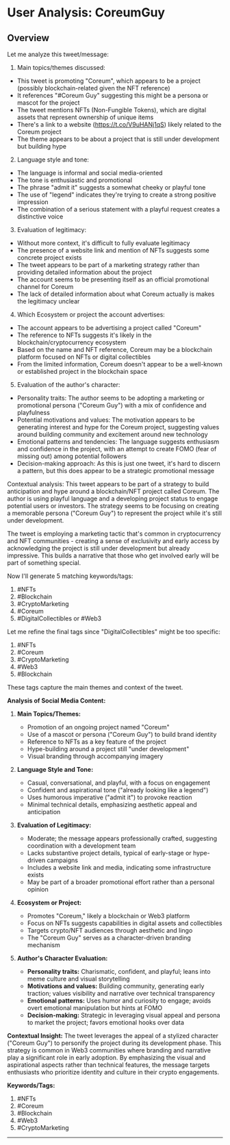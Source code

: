 # User Analysis: CoreumGuy

## Overview

<think>
Let me analyze this tweet/message:

1. Main topics/themes discussed:
- This tweet is promoting "Coreum", which appears to be a project (possibly blockchain-related given the NFT reference)
- It references "#Coreum Guy" suggesting this might be a persona or mascot for the project
- The tweet mentions NFTs (Non-Fungible Tokens), which are digital assets that represent ownership of unique items
- There's a link to a website (https://t.co/V9uHANj1qS) likely related to the Coreum project
- The theme appears to be about a project that is still under development but building hype

2. Language style and tone:
- The language is informal and social media-oriented
- The tone is enthusiastic and promotional
- The phrase "admit it" suggests a somewhat cheeky or playful tone
- The use of "legend" indicates they're trying to create a strong positive impression
- The combination of a serious statement with a playful request creates a distinctive voice

3. Evaluation of legitimacy:
- Without more context, it's difficult to fully evaluate legitimacy
- The presence of a website link and mention of NFTs suggests some concrete project exists
- The tweet appears to be part of a marketing strategy rather than providing detailed information about the project
- The account seems to be presenting itself as an official promotional channel for Coreum
- The lack of detailed information about what Coreum actually is makes the legitimacy unclear

4. Which Ecosystem or project the account advertises:
- The account appears to be advertising a project called "Coreum"
- The reference to NFTs suggests it's likely in the blockchain/cryptocurrency ecosystem
- Based on the name and NFT reference, Coreum may be a blockchain platform focused on NFTs or digital collectibles
- From the limited information, Coreum doesn't appear to be a well-known or established project in the blockchain space

5. Evaluation of the author's character:
- Personality traits: The author seems to be adopting a marketing or promotional persona ("Coreum Guy") with a mix of confidence and playfulness
- Potential motivations and values: The motivation appears to be generating interest and hype for the Coreum project, suggesting values around building community and excitement around new technology
- Emotional patterns and tendencies: The language suggests enthusiasm and confidence in the project, with an attempt to create FOMO (fear of missing out) among potential followers
- Decision-making approach: As this is just one tweet, it's hard to discern a pattern, but this does appear to be a strategic promotional message

Contextual analysis:
This tweet appears to be part of a strategy to build anticipation and hype around a blockchain/NFT project called Coreum. The author is using playful language and a developing project status to engage potential users or investors. The strategy seems to be focusing on creating a memorable persona ("Coreum Guy") to represent the project while it's still under development.

The tweet is employing a marketing tactic that's common in cryptocurrency and NFT communities - creating a sense of exclusivity and early access by acknowledging the project is still under development but already impressive. This builds a narrative that those who get involved early will be part of something special.

Now I'll generate 5 matching keywords/tags:
1. #NFTs
2. #Blockchain
3. #CryptoMarketing
4. #Coreum
5. #DigitalCollectibles or #Web3

Let me refine the final tags since "DigitalCollectibles" might be too specific:
1. #NFTs
2. #Coreum
3. #CryptoMarketing
4. #Web3
5. #Blockchain

These tags capture the main themes and context of the tweet.
</think>

**Analysis of Social Media Content:**

1. **Main Topics/Themes:**
   - Promotion of an ongoing project named "Coreum"
   - Use of a mascot or persona ("Coreum Guy") to build brand identity
   - Reference to NFTs as a key feature of the project
   - Hype-building around a project still "under development"
   - Visual branding through accompanying imagery

2. **Language Style and Tone:**
   - Casual, conversational, and playful, with a focus on engagement
   - Confident and aspirational tone ("already looking like a legend")
   - Uses humorous imperative ("admit it") to provoke reaction
   - Minimal technical details, emphasizing aesthetic appeal and anticipation

3. **Evaluation of Legitimacy:**
   - Moderate; the message appears professionally crafted, suggesting coordination with a development team
   - Lacks substantive project details, typical of early-stage or hype-driven campaigns
   - Includes a website link and media, indicating some infrastructure exists
   - May be part of a broader promotional effort rather than a personal opinion

4. **Ecosystem or Project:**
   - Promotes "Coreum," likely a blockchain or Web3 platform
   - Focus on NFTs suggests capabilities in digital assets and collectibles
   - Targets crypto/NFT audiences through aesthetic and lingo
   - The "Coreum Guy" serves as a character-driven branding mechanism

5. **Author's Character Evaluation:**
   - **Personality traits:** Charismatic, confident, and playful; leans into meme culture and visual storytelling
   - **Motivations and values:** Building community, generating early traction; values visibility and narrative over technical transparency
   - **Emotional patterns:** Uses humor and curiosity to engage; avoids overt emotional manipulation but hints at FOMO
   - **Decision-making:** Strategic in leveraging visual appeal and persona to market the project; favors emotional hooks over data

**Contextual Insight:**
The tweet leverages the appeal of a stylized character ("Coreum Guy") to personify the project during its development phase. This strategy is common in Web3 communities where branding and narrative play a significant role in early adoption. By emphasizing the visual and aspirational aspects rather than technical features, the message targets enthusiasts who prioritize identity and culture in their crypto engagements.

**Keywords/Tags:**
1. #NFTs  
2. #Coreum  
3. #Blockchain  
4. #Web3  
5. #CryptoMarketing
---
